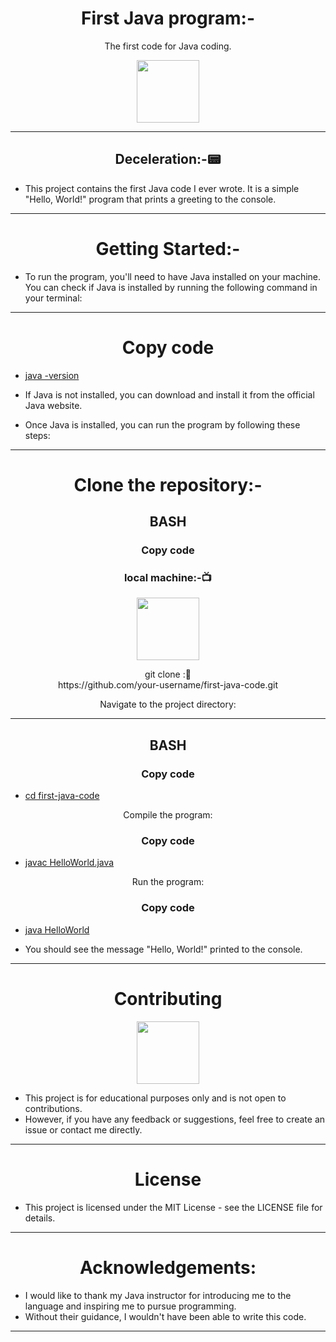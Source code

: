 <h1 align="center">First Java program:-</h1>
<p align="center">The first code for Java coding.</p>
<div align="center" >
<img height="100" wedith="100" src="https://www.gif-maniac.com/gifs/50/49799.gif"></div>
<hr>
<h2 align="center">Deceleration:-📟</h2>

- This project contains the first Java code I ever wrote. It is a simple "Hello, World!" program that prints a greeting to the console.
<hr>
<h1 align="center">Getting Started:-</h1>

- To run the program, you'll need to have Java installed on your machine. You can check if Java is installed by running the following command in your terminal:
<hr>
<h1 align="center">Copy code</h1>

- [java -version](https://java:-version)

- If Java is not installed, you can download and install it from the official Java website.

- Once Java is installed, you can run the program by following these steps:
<hr>
<h1 align="center">Clone the repository:-</h1>

<h2 align="center">BASH</h2>
<h3 align=" center" >Copy code </h3>
<h3 align=" center" >local machine:-📺 </h3>
<div align="center" >
<img height="100" wedith="100" src="https://media1.giphy.com/media/dvsE3ncGE4g718CAqM/200.gif"></div>


<p  align=" center" >git clone :📝<br> https://github.com/your-username/first-java-code.git</p>
  
<p  align=" center" >Navigate to the project directory:</p>
<hr>

<h2 align="center">BASH</h2>
<h3 align=" center" >Copy code </h3>

- [cd first-java-code](https://cd:first-java-code)


<p  align=" center" >Compile the program:</p>

<h3 align=" center" >Copy code </h3>

- [javac HelloWorld.java](https://javac:HelloWorld.java)

<p  align=" center" >Run the program:</p>

<h3 align=" center" >Copy code </h3>

- [java HelloWorld](https://java:HelloWorld)

- You should see the message "Hello, World!" printed to the console.
<hr>
<h1 align="center">Contributing</h1>
<div align="center" >
<img height="100" wedith="100" src="https://64.media.tumblr.com/37cf2ab82df86208d35649d933358873/tumblr_n7swt41nz11rekr9fo4_r1_500.gif"></div>


- This project is for educational purposes only and is not open to contributions. 
- However, if you have any feedback or suggestions, feel free to create an issue or contact me directly.
<hr>
<h1 align="center">License</h1>

- This project is licensed under the MIT License - see the LICENSE file for details.
<hr>
<h1 align="center">Acknowledgements:</h1>

- I would like to thank my Java instructor for introducing me to the language and inspiring me to pursue programming.
-  Without their guidance, I wouldn't have been able to write this code.

<hr>
